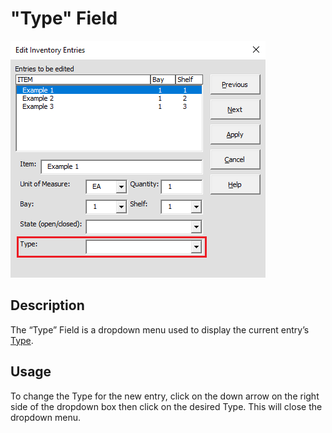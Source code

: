 # "Type" Field

![Alt text](/images/image50.png "Type Field")

## Description

The “Type” Field is a dropdown menu used to display the current entry’s [Type](13_type.md).

## Usage

To change the Type for the new entry, click on the down arrow on the right side of the dropdown box then click on the desired Type. This will close the dropdown menu.
